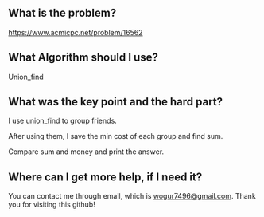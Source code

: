 ## What is the problem?

<https://www.acmicpc.net/problem/16562>

## What Algorithm should I use?

Union_find

## What was the key point and the hard part?

I use union_find to group friends.

After using them, I save the min cost of each group and find sum.

Compare sum and money and print the answer.

## Where can I get more help, if I need it?

You can contact me through email, which is wogur7496@gmail.com.
Thank you for visiting this github!

